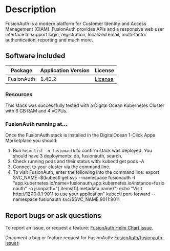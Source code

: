 # Description 

FusionAuth is a modern platform for Customer Identity and Access Management (CIAM). FusionAuth provides APIs and a responsive web user interface to support login, registration, localized email, multi-factor authentication, reporting and much more.

## Software included

| Package       | Application Version | License                                                       |
|---------------|---------------------|---------------------------------------------------------------|
| FusionAuth    | 1.40.2              | [License](https://fusionauth.io/license)                      |

### Resources
This stack was successfully tested with a Digital Ocean Kubernetes Cluster with 6 GB RAM and 4 vCPUs.
### FusionAuth running at...
Once the FusionAuth stack is installed in the DigitalOcean 1-Click Apps Marketplace you should:
1. Run `helm list -n fusionauth` to confirm stack was deployed. You should have 3 deployments: db, fusionauth, search.
2. Check running pods and their status with:  kubectl get pods -A
3. Connect to your cluster via the command line. 
4. To visit FusionAuth, enter the following into the command line:
    export SVC_NAME=$(kubectl get svc --namespace fusionauth -l "app.kubernetes.io/name=fusionauth,app.kubernetes.io/instance=fusionauth" -o jsonpath="{.items[0].metadata.name}")
    echo "Visit http://127.0.0.1:9011 to use your application"
    kubectl port-forward --namespace fusionauth svc/$SVC_NAME 9011:9011



## Report bugs or ask questions

To report an issue, or request a feature: [FusionAuth Helm Chart Issue](https://github.com/FusionAuth/charts/issues).

Document a bug or feature request for FusionAuth: [FusionAuth/fusionauth-issues](https://github.com/FusionAuth/fusionauth-issues/issues)
